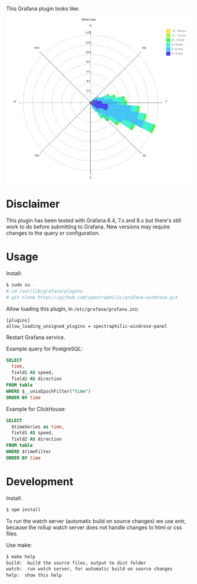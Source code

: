 This Grafana plugin looks like:

![Image of Windrose Grafana plugin](windrose-light.png)


# Disclaimer

This plugin has been tested with Grafana 6.4, 7.x and 8.x but there's still
work to do before submitting to Grafana. New versions may require changes to
the query or configuration.

# Usage

Install:

```sh
$ sudo su -
# cd /var/lib/grafana/plugins
# git clone https://github.com/spectraphilic/grafana-windrose.git
```

Allow loading this plugin, in ``/etc/grafana/grafana.ini``:

```
[plugins]
allow_loading_unsigned_plugins = spectraphilic-windrose-panel
```

Restart Grafana service.

Example query for PostgreSQL:

```sql
SELECT
  time,
  field1 AS speed,
  field2 AS direction
FROM table
WHERE $__unixEpochFilter("time")
ORDER BY time
```

Example for ClickHouse:

```sql
SELECT
  $timeSeries as time,
  field1 AS speed,
  field2 AS direction
FROM table
WHERE $timeFilter
ORDER BY time
```

# Development

Install:

```sh
$ npm install
```

To run the watch server (automatic build on source changes) we use entr,
because the rollup watch server does not handle changes to html or css files.

Use make:

```sh
$ make help
build:  build the source files, output to dist folder
watch:  run watch server, for automatic build on source changes
help:  show this help
```
